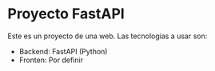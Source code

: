 # Proyecto FastAPI

Este es un proyecto de una web. Las tecnologias a usar son:

* Backend: FastAPI (Python)
* Fronten: Por definir
